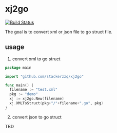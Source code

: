 # xj2go

[![Build Status](https://www.travis-ci.org/stackerzzq/xj2go.svg?branch=master)](https://www.travis-ci.org/stackerzzq/xj2go)

The goal is to convert xml or json file to go struct file.


## usage

1. convert xml to go struct

```go
package main

import "github.com/stackerzzq/xj2go"

func main() {
  filename := "test.xml"
  pkg := "demo"
  xj := xj2go.New(filename)
  xj.XMLToStruct(pkg+"/"+filename+".go", pkg)
}
```

2. convert json to go struct

TBD